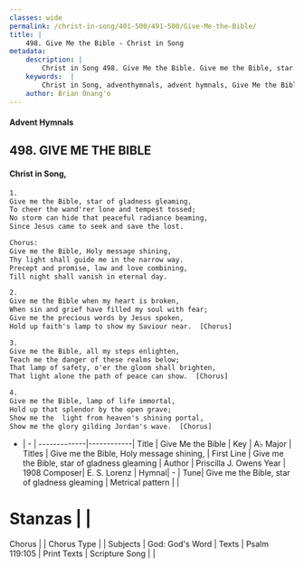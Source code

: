 ```yaml
---
classes: wide
permalink: /christ-in-song/401-500/491-500/Give-Me-the-Bible/
title: |
    498. Give Me the Bible - Christ in Song
metadata:
    description: |
        Christ in Song 498. Give Me the Bible. Give me the Bible, star of gladness gleaming, To cheer the wand'rer lone and tempest tossed; No storm can hide that peaceful radiance beaming, Since Jesus came to seek and save the lost. Chorus: Give me the Bible, Holy message shining, Thy light shall guide me in the narrow way. Precept and promise, law and love combining, Till night shall vanish in eternal day.
    keywords:  |
        Christ in Song, adventhymnals, advent hymnals, Give Me the Bible, Give me the Bible, star of gladness gleaming. Give me the Bible, Holy message shining,
    author: Brian Onang'o
---
```


#### Advent Hymnals
## 498. GIVE ME THE BIBLE
####  Christ in Song,

```txt
1.
Give me the Bible, star of gladness gleaming,
To cheer the wand'rer lone and tempest tossed;
No storm can hide that peaceful radiance beaming,
Since Jesus came to seek and save the lost.

Chorus:
Give me the Bible, Holy message shining,
Thy light shall guide me in the narrow way.
Precept and promise, law and love combining,
Till night shall vanish in eternal day.

2.
Give me the Bible when my heart is broken,
When sin and grief have filled my soul with fear;
Give me the precious words by Jesus spoken,
Hold up faith's lamp to show my Saviour near.  [Chorus]

3.
Give me the Bible, all my steps enlighten,
Teach me the danger of these realms below;
That lamp of safety, o'er the gloom shall brighten,
That light alone the path of peace can show.  [Chorus]

4.
Give me the Bible, lamp of life immortal,
Hold up that splendor by the open grave;
Show me the  light from heaven's shining portal,
Show me the glory gilding Jordan's wave.  [Chorus]

```

- |   -  |
-------------|------------|
Title | Give Me the Bible |
Key | A♭ Major |
Titles | Give me the Bible, Holy message shining, |
First Line | Give me the Bible, star of gladness gleaming |
Author | Priscilla J. Owens
Year | 1908
Composer| E. S. Lorenz |
Hymnal|  - |
Tune| Give me the Bible, star of gladness gleaming |
Metrical pattern | |
# Stanzas |  |
Chorus |  |
Chorus Type |  |
Subjects | God: God's Word |
Texts | Psalm 119:105 |
Print Texts | 
Scripture Song |  |
    
